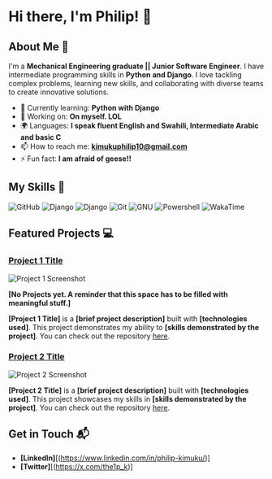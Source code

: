 # Hi there, I'm Philip! 👋

## About Me 🚀

I'm a **Mechanical Engineering graduate || Junior Software Engineer**. I have intermediate programming skills in **Python and Django**. I love tackling complex problems, learning new skills, and collaborating with diverse teams to create innovative solutions.

- 🌱 Currently learning: **Python with Django**
- 🔭 Working on: **On myself. LOL**
- 🌍 Languages: **I speak fluent English and Swahili, Intermediate Arabic and basic C**
- 📫 How to reach me: **kimukuphilip10@gmail.com**
- ⚡ Fun fact: **I am afraid of geese!!**

## My Skills 🧠

![GitHub](https://img.shields.io/badge/GitHub-100000?style=for-the-badge&logo=github&logoColor=white)
![Django](https://img.shields.io/badge/Django-092E20?style=for-the-badge&logo=django&logoColor=green)
![Django](https://img.shields.io/badge/django%20rest-ff1709?style=for-the-badge&logo=django&logoColor=white)
![Git](https://img.shields.io/badge/GIT-E44C30?style=for-the-badge&logo=git&logoColor=white)
![GNU](https://img.shields.io/badge/GNU%20Bash-4EAA25?style=for-the-badge&logo=GNU%20Bash&logoColor=white)
![Powershell](https://img.shields.io/badge/powershell-5391FE?style=for-the-badge&logo=powershell&logoColor=white)
![WakaTime](https://img.shields.io/badge/WakaTime-000000?style=for-the-badge&logo=WakaTime&logoColor=white)


## Featured Projects 💻

### [Project 1 Title](project_1_link)

![Project 1 Screenshot](project_1_screenshot_url)

**[No Projects yet. A reminder that this space has to be filled with meaningful stuff.]**

**[Project 1 Title]** is a **[brief project description]** built with **[technologies used]**. This project demonstrates my ability to **[skills demonstrated by the project]**. You can check out the repository [here](project_1_repository_link).

### [Project 2 Title](project_2_link)

![Project 2 Screenshot](project_2_screenshot_url)

**[Project 2 Title]** is a **[brief project description]** built with **[technologies used]**. This project showcases my skills in **[skills demonstrated by the project]**. You can check out the repository [here](project_2_repository_link).

## Get in Touch 📬

- **[LinkedIn]**[(https://www.linkedin.com/in/philip-kimuku/)]   
- **[Twitter]**[(https://x.com/the1p_k)]




<!--
**kim-mkuu/kim-mkuu** is a ✨ _special_ ✨ repository because its `README.md` (this file) appears on your GitHub profile.

Here are some ideas to get you started:

- 🔭 I’m currently working on ...
- 🌱 I’m currently learning ...
- 👯 I’m looking to collaborate on ...
- 🤔 I’m looking for help with ...
- 💬 Ask me about ...
- 📫 How to reach me: ...
- 😄 Pronouns: ...
- ⚡ Fun fact: ...
-->
